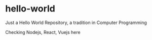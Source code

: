 # hello-world
Just a Hello World Repository, a tradition in Computer Programming

Checking Nodejs, React, Vuejs here
